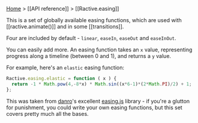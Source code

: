 [Home](ractive-js-documentation) > [[API reference]] > [[Ractive.easing]]

This is a set of globally available easing functions, which are used with [[ractive.animate()]] and in some [[transitions]].

Four are included by default - `linear`, `easeIn`, `easeOut` and `easeInOut`.

You can easily add more. An easing function takes an `x` value, representing progress along a timeline (between 0 and 1), and returns a `y` value.

For example, here's an `elastic` easing function:

```js
Ractive.easing.elastic = function ( x ) {
  return -1 * Math.pow(4,-8*x) * Math.sin((x*6-1)*(2*Math.PI)/2) + 1;
};
```

This was taken from [danro](https://github.com/danro)'s excellent [easing.js](https://github.com/danro/easing-js/blob/master/easing.js) library - if you're a glutton for punishment, you could write your own easing functions, but this set covers pretty much all the bases.